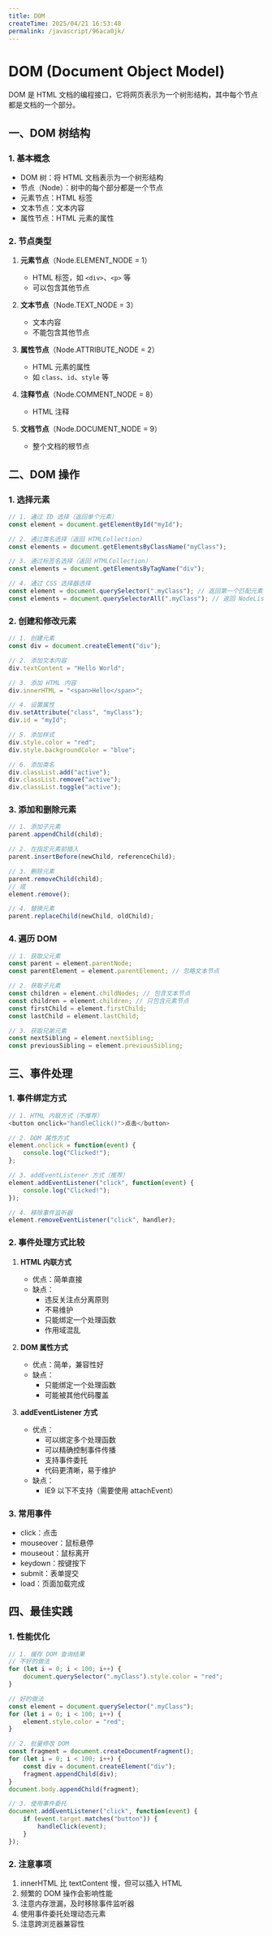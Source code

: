 ```yaml
---
title: DOM
createTime: 2025/04/21 16:53:48
permalink: /javascript/96aca0jk/
---
```


# DOM (Document Object Model)

DOM 是 HTML 文档的编程接口，它将网页表示为一个树形结构，其中每个节点都是文档的一个部分。

## 一、DOM 树结构

### 1. 基本概念
- DOM 树：将 HTML 文档表示为一个树形结构
- 节点（Node）：树中的每个部分都是一个节点
- 元素节点：HTML 标签
- 文本节点：文本内容
- 属性节点：HTML 元素的属性

### 2. 节点类型
1. **元素节点**（Node.ELEMENT_NODE = 1）
   - HTML 标签，如 `<div>`、`<p>` 等
   - 可以包含其他节点

2. **文本节点**（Node.TEXT_NODE = 3）
   - 文本内容
   - 不能包含其他节点

3. **属性节点**（Node.ATTRIBUTE_NODE = 2）
   - HTML 元素的属性
   - 如 `class`、`id`、`style` 等

4. **注释节点**（Node.COMMENT_NODE = 8）
   - HTML 注释

5. **文档节点**（Node.DOCUMENT_NODE = 9）
   - 整个文档的根节点

## 二、DOM 操作

### 1. 选择元素
```javascript
// 1. 通过 ID 选择（返回单个元素）
const element = document.getElementById("myId");

// 2. 通过类名选择（返回 HTMLCollection）
const elements = document.getElementsByClassName("myClass");

// 3. 通过标签名选择（返回 HTMLCollection）
const elements = document.getElementsByTagName("div");

// 4. 通过 CSS 选择器选择
const element = document.querySelector(".myClass"); // 返回第一个匹配元素
const elements = document.querySelectorAll(".myClass"); // 返回 NodeList
```

### 2. 创建和修改元素
```javascript
// 1. 创建元素
const div = document.createElement("div");

// 2. 添加文本内容
div.textContent = "Hello World";

// 3. 添加 HTML 内容
div.innerHTML = "<span>Hello</span>";

// 4. 设置属性
div.setAttribute("class", "myClass");
div.id = "myId";

// 5. 添加样式
div.style.color = "red";
div.style.backgroundColor = "blue";

// 6. 添加类名
div.classList.add("active");
div.classList.remove("active");
div.classList.toggle("active");
```

### 3. 添加和删除元素
```javascript
// 1. 添加子元素
parent.appendChild(child);

// 2. 在指定元素前插入
parent.insertBefore(newChild, referenceChild);

// 3. 删除元素
parent.removeChild(child);
// 或
element.remove();

// 4. 替换元素
parent.replaceChild(newChild, oldChild);
```

### 4. 遍历 DOM
```javascript
// 1. 获取父元素
const parent = element.parentNode;
const parentElement = element.parentElement; // 忽略文本节点

// 2. 获取子元素
const children = element.childNodes; // 包含文本节点
const children = element.children; // 只包含元素节点
const firstChild = element.firstChild;
const lastChild = element.lastChild;

// 3. 获取兄弟元素
const nextSibling = element.nextSibling;
const previousSibling = element.previousSibling;
```

## 三、事件处理

### 1. 事件绑定方式
```javascript
// 1. HTML 内联方式（不推荐）
<button onclick="handleClick()">点击</button>

// 2. DOM 属性方式
element.onclick = function(event) {
    console.log("Clicked!");
};

// 3. addEventListener 方式（推荐）
element.addEventListener("click", function(event) {
    console.log("Clicked!");
});

// 4. 移除事件监听器
element.removeEventListener("click", handler);
```

### 2. 事件处理方式比较
1. **HTML 内联方式**
   - 优点：简单直接
   - 缺点：
     - 违反关注点分离原则
     - 不易维护
     - 只能绑定一个处理函数
     - 作用域混乱

2. **DOM 属性方式**
   - 优点：简单，兼容性好
   - 缺点：
     - 只能绑定一个处理函数
     - 可能被其他代码覆盖

3. **addEventListener 方式**
   - 优点：
     - 可以绑定多个处理函数
     - 可以精确控制事件传播
     - 支持事件委托
     - 代码更清晰，易于维护
   - 缺点：
     - IE9 以下不支持（需要使用 attachEvent）

### 3. 常用事件
- click：点击
- mouseover：鼠标悬停
- mouseout：鼠标离开
- keydown：按键按下
- submit：表单提交
- load：页面加载完成

## 四、最佳实践

### 1. 性能优化
```javascript
// 1. 缓存 DOM 查询结果
// 不好的做法
for (let i = 0; i < 100; i++) {
    document.querySelector(".myClass").style.color = "red";
}

// 好的做法
const element = document.querySelector(".myClass");
for (let i = 0; i < 100; i++) {
    element.style.color = "red";
}

// 2. 批量修改 DOM
const fragment = document.createDocumentFragment();
for (let i = 0; i < 100; i++) {
    const div = document.createElement("div");
    fragment.appendChild(div);
}
document.body.appendChild(fragment);

// 3. 使用事件委托
document.addEventListener("click", function(event) {
    if (event.target.matches("button")) {
        handleClick(event);
    }
});
```

### 2. 注意事项
1. innerHTML 比 textContent 慢，但可以插入 HTML
2. 频繁的 DOM 操作会影响性能
3. 注意内存泄漏，及时移除事件监听器
4. 使用事件委托处理动态元素
5. 注意跨浏览器兼容性

